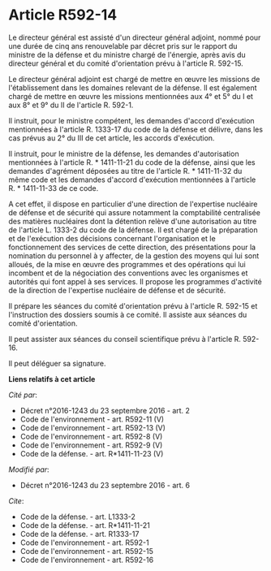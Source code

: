# Article R592-14

Le directeur général est assisté d'un directeur général adjoint, nommé pour une durée de cinq ans renouvelable par décret
pris sur le rapport du ministre de la défense et du ministre chargé de l'énergie, après avis du directeur général et du
comité d'orientation prévu à l'article R. 592-15. 

Le directeur général adjoint est chargé de mettre en œuvre les missions de l'établissement dans les domaines relevant de la
défense. Il est également chargé de mettre en œuvre les missions mentionnées aux 4° et 5° du I et aux 8° et 9° du II de
l'article R. 592-1. 

Il instruit, pour le ministre compétent, les demandes d'accord d'exécution mentionnées à l'article R. 1333-17 du code de la
défense et délivre, dans les cas prévus au 2° du III de cet article, les accords d'exécution. 

Il instruit, pour le ministre de la défense, les demandes d'autorisation mentionnées à l'article R. * 1411-11-21 du code de
la défense, ainsi que les demandes d'agrément déposées au titre de l'article R. * 1411-11-32 du même code et les demandes
d'accord d'exécution mentionnées à l'article R. * 1411-11-33 de ce code. 

A cet effet, il dispose en particulier d'une direction de l'expertise nucléaire de défense et de sécurité qui assure
notamment la comptabilité centralisée des matières nucléaires dont la détention relève d'une autorisation au titre de
l'article L. 1333-2 du code de la défense. Il est chargé de la préparation et de l'exécution des décisions concernant
l'organisation et le fonctionnement des services de cette direction, des présentations pour la nomination du personnel à y
affecter, de la gestion des moyens qui lui sont alloués, de la mise en œuvre des programmes et des opérations qui lui
incombent et de la négociation des conventions avec les organismes et autorités qui font appel à ses services. Il propose les
programmes d'activité de la direction de l'expertise nucléaire de défense et de sécurité. 

Il prépare les séances du comité d'orientation prévu à l'article R. 592-15 et l'instruction des dossiers soumis à ce comité.
Il assiste aux séances du comité d'orientation. 

Il peut assister aux séances du conseil scientifique prévu à l'article R. 592-16. 

Il peut déléguer sa signature.

**Liens relatifs à cet article**

_Cité par_:

  - Décret n°2016-1243 du 23 septembre 2016 - art. 2
  - Code de l'environnement - art. R592-11 (V)
  - Code de l'environnement - art. R592-13 (V)
  - Code de l'environnement - art. R592-8 (V)
  - Code de l'environnement - art. R592-9 (V)
  - Code de la défense. - art. R*1411-11-23 (V)

_Modifié par_:

  - Décret n°2016-1243 du 23 septembre 2016 - art. 6

_Cite_:

  - Code de la défense. - art. L1333-2
  - Code de la défense. - art. R*1411-11-21
  - Code de la défense. - art. R1333-17
  - Code de l'environnement - art. R592-1
  - Code de l'environnement - art. R592-15
  - Code de l'environnement - art. R592-16
